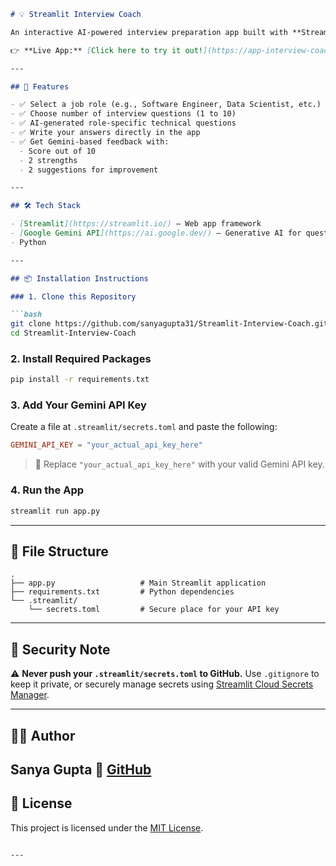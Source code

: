 
````markdown
# 💡 Streamlit Interview Coach

An interactive AI-powered interview preparation app built with **Streamlit** and **Google Gemini API**. It allows users to practice mock interview questions tailored to their selected role, and receive personalized feedback on their answers.

👉 **Live App:** [Click here to try it out!](https://app-interview-coach-pxw2tcine4ajf8gbzvngvn.streamlit.app/)

---

## 🚀 Features

- ✅ Select a job role (e.g., Software Engineer, Data Scientist, etc.)
- ✅ Choose number of interview questions (1 to 10)
- ✅ AI-generated role-specific technical questions
- ✅ Write your answers directly in the app
- ✅ Get Gemini-based feedback with:
  - Score out of 10
  - 2 strengths
  - 2 suggestions for improvement

---

## 🛠️ Tech Stack

- [Streamlit](https://streamlit.io/) – Web app framework  
- [Google Gemini API](https://ai.google.dev/) – Generative AI for questions & evaluation  
- Python

---

## 📦 Installation Instructions

### 1. Clone this Repository

```bash
git clone https://github.com/sanyagupta31/Streamlit-Interview-Coach.git
cd Streamlit-Interview-Coach
````

### 2. Install Required Packages

```bash
pip install -r requirements.txt
```

### 3. Add Your Gemini API Key

Create a file at `.streamlit/secrets.toml` and paste the following:

```toml
GEMINI_API_KEY = "your_actual_api_key_here"
```

> 🔐 Replace `"your_actual_api_key_here"` with your valid Gemini API key.

### 4. Run the App

```bash
streamlit run app.py
```

---

## 📂 File Structure

```
.
├── app.py                   # Main Streamlit application
├── requirements.txt         # Python dependencies
└── .streamlit/
    └── secrets.toml         # Secure place for your API key
```

---

## 🔐 Security Note

⚠️ **Never push your `.streamlit/secrets.toml` to GitHub.**
Use `.gitignore` to keep it private, or securely manage secrets using [Streamlit Cloud Secrets Manager](https://docs.streamlit.io/streamlit-cloud/secrets-management).

---

## 🙋‍♀️ Author

**Sanya Gupta**
🔗 [GitHub](https://github.com/sanyagupta31) 
---

## 📄 License

This project is licensed under the [MIT License](LICENSE).

```

---


```
